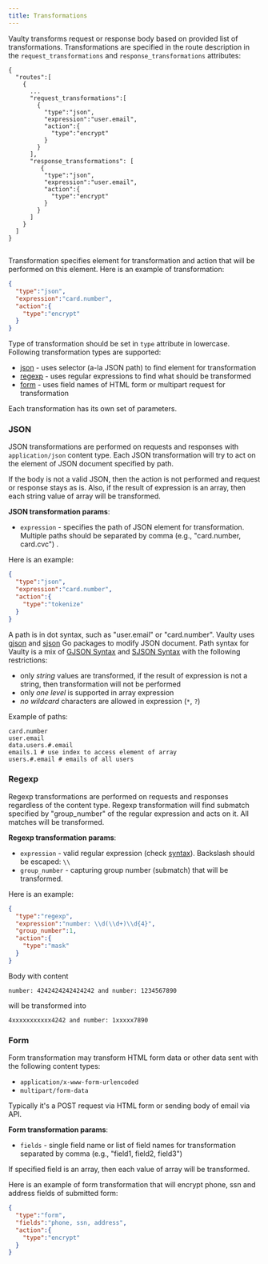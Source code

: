 ```yaml
---
title: Transformations
---
```


Vaulty transforms request or response body based on provided list of transformations. Transformations are specified in the route description in the `request_transformations` and `response_transformations` attributes:

```
{
  "routes":[
    {
      ...
      "request_transformations":[
        {
          "type":"json",
          "expression":"user.email",
          "action":{
            "type":"encrypt"
          }
        }
      ],
      "response_transformations": [
         {
          "type":"json",
          "expression":"user.email",
          "action":{
            "type":"encrypt"
          }
        }     
      ]
    }
  ]
}
```

## 

Transformation specifies element for transformation and action that will be performed on this element. Here is an example of transformation:

```json
{
  "type":"json",
  "expression":"card.number",
  "action":{
    "type":"encrypt"
  }
}
```

Type of transformation should be set in `type` attribute in lowercase. Following transformation types are supported:

- [json](#json) - uses selector (a-la JSON path) to find element for transformation
- [regexp](#regexp) - uses regular expressions to find what should be transformed
- [form](#form) - uses field names of HTML form or multipart request for transformation

Each transformation has its own set of parameters.

### JSON

JSON transformations are performed on requests and responses with `application/json` content type. Each JSON transformation will try to act on the element of JSON document specified by path.

If the body is not a valid JSON, then the action is not performed and request or response stays as is. Also, if the result of expression is an array, then each string value of array will be transformed.

**JSON transformation params**:

* `expression` - specifies the path of JSON element for transformation. Multiple paths should be separated by comma (e.g., "card.number, card.cvc") .

Here is an example:

```json
{
  "type":"json",
  "expression":"card.number",
  "action":{
    "type":"tokenize"
  }
}
```

A path is in dot syntax, such as "user.email" or "card.number". Vaulty uses [gjson](https://github.com/tidwall/gjson) and [sjson](https://github.com/tidwall/sjson) Go packages to modify JSON document. Path syntax for Vaulty is a mix of [GJSON Syntax](https://github.com/tidwall/gjson/blob/master/SYNTAX.md) and [SJSON Syntax](https://github.com/tidwall/sjson#path-syntax) with the following restrictions:

* only *string* values are transformed, if the result of expression is not a string, then transformation will not be performed
* only *one level* is supported in array expression
* *no wildcard* characters are allowed in expression (`*`, `?`)

Example of paths:

```
card.number
user.email
data.users.#.email
emails.1 # use index to access element of array
users.#.email # emails of all users
```

### Regexp

Regexp transformations are performed on requests and responses regardless of the content type. Regexp transformation will find submatch specified by "group_number" of the regular expression and acts on it. All matches will be transformed.

**Regexp transformation params**:

* `expression` - valid regular expression (check [syntax](https://github.com/google/re2/wiki/Syntax)). Backslash should be escaped: `\\`
* `group_number` - capturing group number (submatch) that will be transformed.

Here is an example:

```json
{
  "type":"regexp",
  "expression":"number: \\d(\\d+)\\d{4}",
  "group_number":1,
  "action":{
    "type":"mask"
  }
}
```

Body with content

```
number: 4242424242424242 and number: 1234567890
```

will be transformed into

```
4xxxxxxxxxxx4242 and number: 1xxxxx7890
```

### Form

Form transformation may transform HTML form data or other data sent with the following content types:

* `application/x-www-form-urlencoded` 
* `multipart/form-data` 

Typically it's a POST request via HTML form or sending body of email via API.

**Form transformation params**:

* `fields` - single field name or list of field names for transformation separated by comma (e.g., "field1, field2, field3")

If specified field is an array, then each value of array will be transformed.

Here is an example of form transformation that will encrypt phone, ssn and address fields of submitted form:

```json
{
  "type":"form",
  "fields":"phone, ssn, address",
  "action":{
    "type":"encrypt"
  }
}
```
